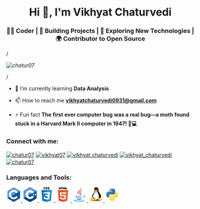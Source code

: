 <h1 align="center">Hi 👋, I'm Vikhyat Chaturvedi</h1>
<h3 align="center">👨‍💻 Coder | 🔧 Building Projects | 🌱 Exploring New Technologies | 🌍 Contributor to Open Source</h3>

/*<p align="left"> <img src="https://komarev.com/ghpvc/?username=chatur07&label=Profile%20views&color=0e75b6&style=flat" alt="chatur07" /> </p>*/

- 🌱 I’m currently learning **Data Analysis**

- 📫 How to reach me **vikhyatchaturvedi0931@gmail.com**

- ⚡ Fun fact **The first ever computer bug was a real bug—a moth found stuck in a Harvard Mark II computer in 1947! 🦋💻**

<h3 align="left">Connect with me:</h3>
<p align="left">
<a href="https://codepen.io/chatur07" target="blank"><img align="center" src="https://raw.githubusercontent.com/rahuldkjain/github-profile-readme-generator/master/src/images/icons/Social/codepen.svg" alt="chatur07" height="30" width="40" /></a>
<a href="https://twitter.com/vikhyat07" target="blank"><img align="center" src="https://raw.githubusercontent.com/rahuldkjain/github-profile-readme-generator/master/src/images/icons/Social/twitter.svg" alt="vikhyat07" height="30" width="40" /></a>
<a href="https://linkedin.com/in/vikhyat chaturvedi" target="blank"><img align="center" src="https://raw.githubusercontent.com/rahuldkjain/github-profile-readme-generator/master/src/images/icons/Social/linked-in-alt.svg" alt="vikhyat chaturvedi" height="30" width="40" /></a>
<a href="https://instagram.com/vikhyat_chaturvedi" target="blank"><img align="center" src="https://raw.githubusercontent.com/rahuldkjain/github-profile-readme-generator/master/src/images/icons/Social/instagram.svg" alt="vikhyat_chaturvedi" height="30" width="40" /></a>
<a href="https://www.hackerrank.com/chatur07" target="blank"><img align="center" src="https://raw.githubusercontent.com/rahuldkjain/github-profile-readme-generator/master/src/images/icons/Social/hackerrank.svg" alt="chatur07" height="30" width="40" /></a>
</p>

<h3 align="left">Languages and Tools:</h3>
<p align="left"> <a href="https://www.cprogramming.com/" target="_blank" rel="noreferrer"> <img src="https://raw.githubusercontent.com/devicons/devicon/master/icons/c/c-original.svg" alt="c" width="40" height="40"/> </a> <a href="https://www.w3schools.com/cpp/" target="_blank" rel="noreferrer"> <img src="https://raw.githubusercontent.com/devicons/devicon/master/icons/cplusplus/cplusplus-original.svg" alt="cplusplus" width="40" height="40"/> </a> <a href="https://www.w3schools.com/css/" target="_blank" rel="noreferrer"> <img src="https://raw.githubusercontent.com/devicons/devicon/master/icons/css3/css3-original-wordmark.svg" alt="css3" width="40" height="40"/> </a> <a href="https://www.w3.org/html/" target="_blank" rel="noreferrer"> <img src="https://raw.githubusercontent.com/devicons/devicon/master/icons/html5/html5-original-wordmark.svg" alt="html5" width="40" height="40"/> </a> <a href="https://www.java.com" target="_blank" rel="noreferrer"> <img src="https://raw.githubusercontent.com/devicons/devicon/master/icons/java/java-original.svg" alt="java" width="40" height="40"/> </a> <a href="https://www.linux.org/" target="_blank" rel="noreferrer"> <img src="https://raw.githubusercontent.com/devicons/devicon/master/icons/linux/linux-original.svg" alt="linux" width="40" height="40"/> </a> <a href="https://www.python.org" target="_blank" rel="noreferrer"> <img src="https://raw.githubusercontent.com/devicons/devicon/master/icons/python/python-original.svg" alt="python" width="40" height="40"/> </a> </p>

